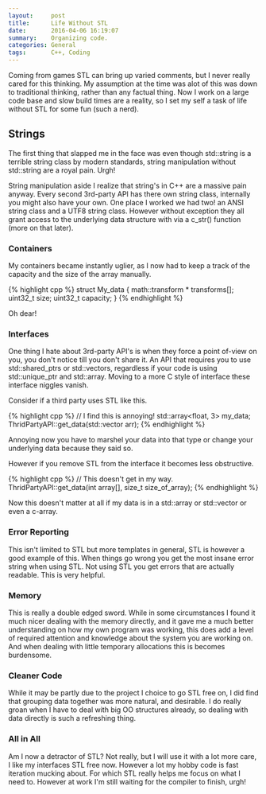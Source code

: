 ```yaml
---
layout:     post
title:      Life Without STL
date:       2016-04-06 16:19:07
summary:    Organizing code.
categories: General
tags:       C++, Coding
---
```


Coming from games STL can bring up varied comments, but I never really cared for this thinking. My assumption at the time was alot of this
was down to traditional thinking, rather than any factual thing. Now I work on a large code base and slow build times are
a reality, so I set my self a task of life without STL for some fun (such a nerd).

## Strings

The first thing that slapped me in the face was even though std::string is a terrible string class by modern standards,
string manipulation without std::string are a royal pain. Urgh!

String manipulation aside I realize that string's in C++ are a massive pain anyway. Every second 3rd-party API has there own string class, internally
you might also have your own. One place I worked we had two! an ANSI string class and a UTF8 string class. However without exception they all grant
access to the underlying data structure with via a c_str() function (more on that later).


### Containers

My containers became instantly uglier, as I now had to keep a track of the capacity and the size of the array manually.

{% highlight cpp %}
struct My_data
{
  math::transform * transforms[];
  uint32_t size;
  uint32_t capacity;
}
{% endhighlight %}

Oh dear!


### Interfaces

One thing I hate about 3rd-party API's is when they force a point of-view on you, you don't notice till you don't share it. An API that requires you to use std::shared_ptrs
or std::vectors, regardless if your code is using std::unique_ptr and std::array. Moving to a more C style of interface these interface niggles vanish.

Consider if a third party uses STL like this.

{% highlight cpp %}
// I find this is annoying!
std::array<float, 3> my_data;
ThridPartyAPI::get_data(std::vector<float> arr);
{% endhighlight %}

Annoying now you have to marshel your data into that type or change your underlying data because they said so.

However if you remove STL from the interface it becomes less obstructive.

{% highlight cpp %}
// This doesn't get in my way.
ThridPartyAPI::get_data(int array[], size_t size_of_array);
{% endhighlight %}

Now this doesn't matter at all if my data is in a std::array or std::vector or even a c-array.

### Error Reporting

This isn't limited to STL but more templates in general, STL is however a good example of this. When things go wrong you get the most insane error string
when using STL. Not using STL you get errors that are actually readable. This is very helpful.

### Memory

This is really a double edged sword. While in some circumstances I found it much nicer dealing with the memory directly, and it gave me a much better
understanding on how my own program was working, this does add a level of required attention and knowledge about the system you are working on. And when dealing with
little temporary allocations this is becomes burdensome.

### Cleaner Code

While it may be partly due to the project I choice to go STL free on, I did find that grouping data together was more natural, and desirable. I do really groan when I have to deal with big OO structures already, so dealing with data directly is such a refreshing thing.

### All in All

Am I now a detractor of STL? Not really, but I will use it with a lot more care, I like my interfaces STL free now. However a lot my hobby code is fast iteration mucking about. For which STL really helps me focus on what I need to. However at work I'm still waiting for the compiler to finish, urgh!
